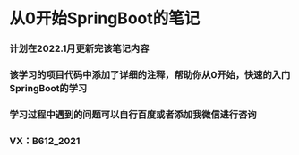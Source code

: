 # 从0开始SpringBoot的笔记
### 计划在2022.1月更新完该笔记内容
### 该学习的项目代码中添加了详细的注释，帮助你从0开始，快速的入门SpringBoot的学习
### 学习过程中遇到的问题可以自行百度或者添加我微信进行咨询
### VX：B612_2021
